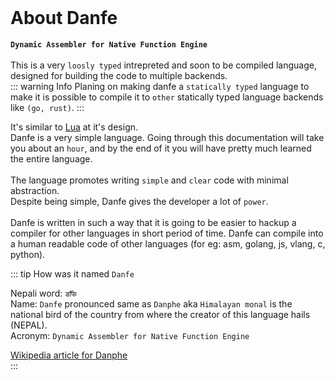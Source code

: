 
<br>

# About Danfe
**`Dynamic Assembler for Native Function Engine`** <br>
<br>
This is a very `loosly typed` intrepreted and soon to be compiled language, designed for building the code to multiple backends. <br>
::: warning Info
Planing on making danfe a `statically typed` language to make it is possible to compile it to `other` statically typed language backends like `(go, rust)`.
:::

It's similar to [Lua](https://www.lua.org/start.html) at it's design. <br>
Danfe is a very simple language. Going through this documentation will take you about an `hour`, and by the end of it you will have pretty much learned the entire language. <br>
<br>
The language promotes writing `simple` and `clear` code with minimal abstraction. <br>
Despite being simple, Danfe gives the developer a lot of `power`. <br>
<br>
Danfe is written in such a way that it is going to be easier to hackup a compiler for other languages in short period of time. Danfe can compile into a human readable code of other languages (for eg: asm, golang, js, vlang, c, python).

::: tip How was it named  `Danfe`

Nepali word: `डाँफे` <br>
Name: `Danfe` pronounced same as `Danphe` aka  `Himalayan monal` is the national bird of the country from where the creator of this language hails (NEPAL). <br> Acronym: `Dynamic Assembler for Native Function Engine`

[Wikipedia article for Danphe](https://en.wikipedia.org/wiki/Himalayan_monal) <br>
:::
